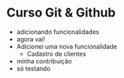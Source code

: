 # Curso Git & Github

- adicionando funcionalidades
- agora vai!
- Adicionei uma nova funcionalidade
  - Cadastro de clientes
 - minha contribuição
  - só testando 
